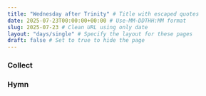 ```yaml
---
title: "Wednesday after Trinity" # Title with escaped quotes
date: 2025-07-23T00:00:00+00:00 # Use-MM-DDTHH:MM format
slug: 2025-07-23 # Clean URL using only date
layout: "days/single" # Specify the layout for these pages
draft: false # Set to true to hide the page
---
```


### Collect


### Hymn